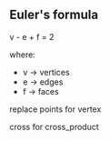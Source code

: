  ## Euler's formula

v - e + f = 2

where:
- v -> vertices
- e -> edges
- f -> faces

replace points for vertex

cross for cross_product
